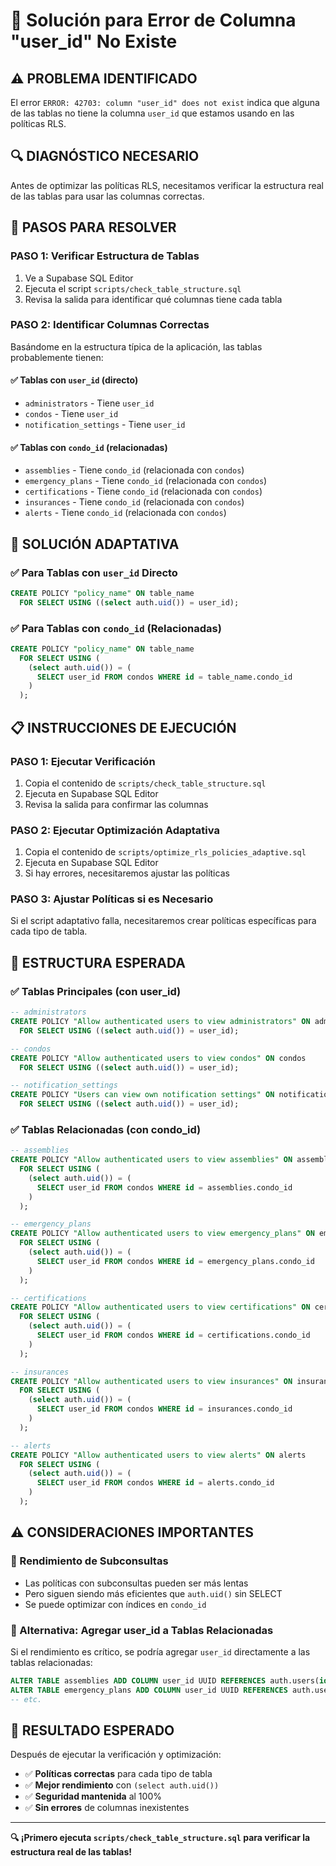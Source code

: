 # 🔧 Solución para Error de Columna "user_id" No Existe

## ⚠️ **PROBLEMA IDENTIFICADO**

El error `ERROR: 42703: column "user_id" does not exist` indica que alguna de las tablas no tiene la columna `user_id` que estamos usando en las políticas RLS.

## 🔍 **DIAGNÓSTICO NECESARIO**

Antes de optimizar las políticas RLS, necesitamos verificar la estructura real de las tablas para usar las columnas correctas.

## 🚀 **PASOS PARA RESOLVER**

### **PASO 1: Verificar Estructura de Tablas**
1. Ve a Supabase SQL Editor
2. Ejecuta el script `scripts/check_table_structure.sql`
3. Revisa la salida para identificar qué columnas tiene cada tabla

### **PASO 2: Identificar Columnas Correctas**
Basándome en la estructura típica de la aplicación, las tablas probablemente tienen:

#### **✅ Tablas con `user_id` (directo)**
- `administrators` - Tiene `user_id`
- `condos` - Tiene `user_id`
- `notification_settings` - Tiene `user_id`

#### **✅ Tablas con `condo_id` (relacionadas)**
- `assemblies` - Tiene `condo_id` (relacionada con `condos`)
- `emergency_plans` - Tiene `condo_id` (relacionada con `condos`)
- `certifications` - Tiene `condo_id` (relacionada con `condos`)
- `insurances` - Tiene `condo_id` (relacionada con `condos`)
- `alerts` - Tiene `condo_id` (relacionada con `condos`)

## 🔧 **SOLUCIÓN ADAPTATIVA**

### **✅ Para Tablas con `user_id` Directo**
```sql
CREATE POLICY "policy_name" ON table_name
  FOR SELECT USING ((select auth.uid()) = user_id);
```

### **✅ Para Tablas con `condo_id` (Relacionadas)**
```sql
CREATE POLICY "policy_name" ON table_name
  FOR SELECT USING (
    (select auth.uid()) = (
      SELECT user_id FROM condos WHERE id = table_name.condo_id
    )
  );
```

## 📋 **INSTRUCCIONES DE EJECUCIÓN**

### **PASO 1: Ejecutar Verificación**
1. Copia el contenido de `scripts/check_table_structure.sql`
2. Ejecuta en Supabase SQL Editor
3. Revisa la salida para confirmar las columnas

### **PASO 2: Ejecutar Optimización Adaptativa**
1. Copia el contenido de `scripts/optimize_rls_policies_adaptive.sql`
2. Ejecuta en Supabase SQL Editor
3. Si hay errores, necesitaremos ajustar las políticas

### **PASO 3: Ajustar Políticas si es Necesario**
Si el script adaptativo falla, necesitaremos crear políticas específicas para cada tipo de tabla.

## 🎯 **ESTRUCTURA ESPERADA**

### **✅ Tablas Principales (con user_id)**
```sql
-- administrators
CREATE POLICY "Allow authenticated users to view administrators" ON administrators
  FOR SELECT USING ((select auth.uid()) = user_id);

-- condos
CREATE POLICY "Allow authenticated users to view condos" ON condos
  FOR SELECT USING ((select auth.uid()) = user_id);

-- notification_settings
CREATE POLICY "Users can view own notification settings" ON notification_settings
  FOR SELECT USING ((select auth.uid()) = user_id);
```

### **✅ Tablas Relacionadas (con condo_id)**
```sql
-- assemblies
CREATE POLICY "Allow authenticated users to view assemblies" ON assemblies
  FOR SELECT USING (
    (select auth.uid()) = (
      SELECT user_id FROM condos WHERE id = assemblies.condo_id
    )
  );

-- emergency_plans
CREATE POLICY "Allow authenticated users to view emergency_plans" ON emergency_plans
  FOR SELECT USING (
    (select auth.uid()) = (
      SELECT user_id FROM condos WHERE id = emergency_plans.condo_id
    )
  );

-- certifications
CREATE POLICY "Allow authenticated users to view certifications" ON certifications
  FOR SELECT USING (
    (select auth.uid()) = (
      SELECT user_id FROM condos WHERE id = certifications.condo_id
    )
  );

-- insurances
CREATE POLICY "Allow authenticated users to view insurances" ON insurances
  FOR SELECT USING (
    (select auth.uid()) = (
      SELECT user_id FROM condos WHERE id = insurances.condo_id
    )
  );

-- alerts
CREATE POLICY "Allow authenticated users to view alerts" ON alerts
  FOR SELECT USING (
    (select auth.uid()) = (
      SELECT user_id FROM condos WHERE id = alerts.condo_id
    )
  );
```

## ⚠️ **CONSIDERACIONES IMPORTANTES**

### **🔴 Rendimiento de Subconsultas**
- Las políticas con subconsultas pueden ser más lentas
- Pero siguen siendo más eficientes que `auth.uid()` sin SELECT
- Se puede optimizar con índices en `condo_id`

### **🔴 Alternativa: Agregar user_id a Tablas Relacionadas**
Si el rendimiento es crítico, se podría agregar `user_id` directamente a las tablas relacionadas:
```sql
ALTER TABLE assemblies ADD COLUMN user_id UUID REFERENCES auth.users(id);
ALTER TABLE emergency_plans ADD COLUMN user_id UUID REFERENCES auth.users(id);
-- etc.
```

## 🎉 **RESULTADO ESPERADO**

Después de ejecutar la verificación y optimización:
- ✅ **Políticas correctas** para cada tipo de tabla
- ✅ **Mejor rendimiento** con `(select auth.uid())`
- ✅ **Seguridad mantenida** al 100%
- ✅ **Sin errores** de columnas inexistentes

---

**🔍 ¡Primero ejecuta `scripts/check_table_structure.sql` para verificar la estructura real de las tablas!**


